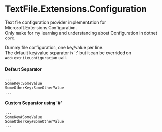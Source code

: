 # TextFile.Extensions.Configuration
Text file configuration provider implementation for Microsoft.Extensions.Configuration.  
Only make for my learning and understanding about Configuration in dotnet core.  

Dummy file configuration, one key/value per line.  
The default key/value separator is ':' but it can be overrided on `AddTextFileConfiguration` call.

#### Default Separator
```
...
SomeKey:SomeValue
SomeOtherKey:SomeOtherValue
...
```

#### Custom Separator using '#'
```
...
SomeKey#SomeValue
SomeOtherKey#SomeOtherValue
...
```